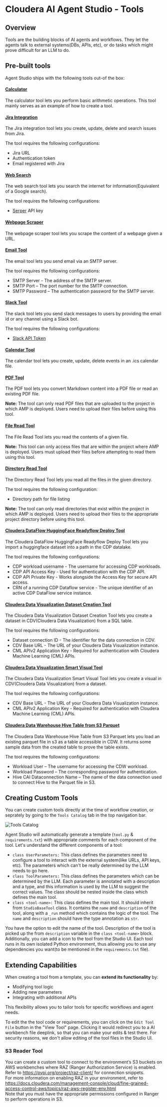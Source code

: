 # Cloudera AI Agent Studio - Tools

## Overview

Tools are the building blocks of AI agents and workflows. They let the agents talk to external systems(DBs, APIs, etc), or do tasks which might prove difficult for an LLM to do.

## Pre-built tools

Agent Studio ships with the following tools out-of the box:

#### [Calculator](../../studio-data/tool_templates/calculator/tool.py)

The calculator tool lets you perform basic arithmetic operations. This tool mainly serves as an example of how to create a tool.

#### [Jira Integration](../../studio-data/tool_templates/jira_integration/tool.py)

The Jira integration tool lets you create, update, delete and search issues from Jira.

The tool requires the following configurations:
- Jira URL
- Authentication token
- Email registered with Jira

#### [Web Search](../../studio-data/tool_templates/search_internet/tool.py)

The web search tool lets you search the internet for information(Equivalent of a Google search).

The tool requires the following configurations:
- [Serper](https://serper.dev/) API key

#### [Webpage Scraper](../../studio-data/tool_templates/scrape_website/tool.py)

The webpage scraper tool lets you scrape the content of a webpage given a URL.

#### [Email Tool](../../studio-data/tool_templates/email_tool/tool.py)

The email tool lets you send email via an SMTP server.

The tool requires the following configurations:
- SMTP Server - The address of the SMTP server.
- SMTP Port – The port number for the SMTP connection.
- SMTP Password – The authentication password for the SMTP server.

#### [Slack Tool](../../studio-data/tool_templates/slack_tool/tool.py)

The slack tool lets you send slack messages to users by providing the email id or any channel using a Slack bot.

The tool requires the following configurations:
- [Slack API Token](https://api.slack.com/tutorials/tracks/getting-a-token)

#### [Calendar Tool](../../studio-data/tool_templates/calendar_tool/tool.py)

The calendar tool lets you create, update, delete events in an .ics calendar file.

#### [PDF Tool](../../studio-data/tool_templates/pdf_tool/tool.py)

The PDF tool lets you convert Markdown content into a PDF file or read an existing PDF file.

**Note:** The tool can only read PDF files that are uploaded to the project in which AMP is deployed. Users need to upload their files before using this tool.

#### [File Read Tool](../../studio-data/tool_templates/fileread_tool/tool.py)

The File Read Tool lets you read the contents of a given file.

**Note:** This tool can only access files that are within the project where AMP is deployed. Users must upload their files before attempting to read them using this tool.

#### [Directory Read Tool](../../studio-data/tool_templates/directoryread_tool/tool.py)

The Directory Read Tool lets you read all the files in the given directory.

The tool requires the following configuration:
- Directory path for file listing

**Note:** The tool can only read directories that exist within the project in which AMP is deployed. Users need to upload their files to the appropriate project directory before using this tool.

#### [Cloudera DataFlow HuggingFace Readyflow Deploy Tool](../../studio-data/tool_templates/cdf_readyflow_deploy_hf_tool/tool.py)

The Cloudera DataFlow HuggingFace Readyflow Deploy Tool lets you import a huggingface dataset into a path in the CDP datalake.

The tool requires the following configurations:
- CDP workload username - The username for accessing CDP workloads.
- CDP API  Access Key - Used for authentication with the CDP API.
- CDP API Private Key - Works alongside the Access Key for secure API access.
- CRN of a running CDP Dataflow service - The unique identifier of an active CDP DataFlow service instance.

#### [Cloudera Data Visualization Dataset Creation Tool](../../studio-data/tool_templates/cdv_dataset_tool/tool.py)

The Cloudera Data Visualization Dataset Creation Tool lets you create a dataset in CDV(Cloudera Data Visualization) from a SQL table.

The tool requires the following configurations:
- Dataset connection ID - The identifier for the data connection in CDV.
- CDV Base URL - The URL of your Cloudera Data Visualization instance.
- CML APIv2 Application Key - Required for authentication with Cloudera Machine Learning (CML) APIs.

#### [Cloudera Data Visualization Smart Visual Tool](../../studio-data/tool_templates/cdv_smart_visual_tool/tool.py)

The Cloudera Data Visualization Smart Visual Tool lets you create a visual in CDV(Cloudera Data Visualization) from a dataset.

The tool requires the following configurations:
- CDV Base URL - The URL of your Cloudera Data Visualization instance.
- CML APIv2 Application Key - Required for authentication with Cloudera Machine Learning (CML) APIs.

#### [Cloudera Data Warehouse Hive Table from S3 Parquet](../../studio-data/tool_templates/cdw_hive_from_s3_parquet/tool.py)

The Cloudera Data Warehouse Hive Table from S3 Parquet lets you load an existing parquet file in s3 as a table accessible in CDW. It returns some sample data from the created table to prove the table exists.

The tool requires the following configurations:
- Workload User – The username for accessing the CDW workload.
- Workload Password – The corresponding password for authentication.
- Hive CAI Dataconnection Name – The name of the data connection used to connect Hive to the Parquet file in S3.

## Creating Custom Tools

You can create custom tools directly at the time of workflow creation, or seprately by going to the `Tools Catalog` tab in the top navigation bar.

![Tools Catalog](../../images/for_docs/Tool-Catalog.png)

Agent Studio will automatically generate a template (`tool.py` & `requirements.txt`) with appropriate comments for each component of the tool.
Let's understand the different components of a tool:
 - `class UserParameters:` This class defines the parameters need to configure a tool to interact with the external system(like URLs, API keys, etc). The parameters which can't be really determined by the LLM needs to go here.
 - `class ToolParameters:` This class defines the parameters which can be determined by the LLM. Each parameter is annotated with a description and a type, and this information is used by the LLM to suggest the correct values. The class should be nested inside the class which defines the main tool.
 - `class <tool-name>:` This class defines the main tool. It should inherit from `StudioBaseTool` class. It contains the `name` and `description` of the tool, along with a `_run` method which contains the logic of the tool. The `name` and `description` should have the type annotation as `str`.

You have the option to edit the name of the tool. Description of the tool is picked up the from `description` variable in the `class <tool-name>` block. Additionally, you can add a icon to the tool from the Studio UI.
Each tool runs in its own isolated Python environment, thus allowing you to use any dependencies you want(to be mentioned in the `requirements.txt` file).

## **Extending Capabilities**  

When creating a tool from a template, you can **extend its functionality** by:  
- Modifying tool logic  
- Adding new parameters  
- Integrating with additional APIs  

This flexibility allows you to tailor tools for specific workflows and agent needs. 

To edit the the tool code or requirements, you can click on the `Edit Tool File` button in the "View Tool" page. Clicking it would redirect you to a AI workbench file deeplink, so that you can make your edits & test there. For security reasons, we don't allow editing of the tool files in the Studio UI.

### S3 Reader Tool

You can create a custom tool to connect to the environment’s S3 buckets on AWS workbenches where RAZ (Ranger Authorization Service) is enabled.  
Refer to https://pypi.org/project/raz-client/ for connection snippets.  
For more information on enabling RAZ in your environment, refer to https://docs.cloudera.com/management-console/cloud/fine-grained-access-control-aws/topics/raz-aws-register-env.html  
Note that you must have the appropriate permissions configured in Ranger to perform operations in S3.

